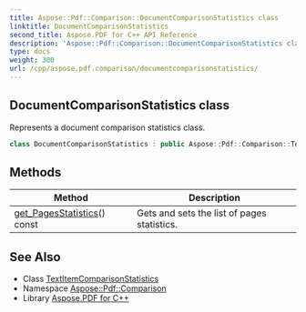 ```yaml
---
title: Aspose::Pdf::Comparison::DocumentComparisonStatistics class
linktitle: DocumentComparisonStatistics
second_title: Aspose.PDF for C++ API Reference
description: 'Aspose::Pdf::Comparison::DocumentComparisonStatistics class. Represents a document comparison statistics class in C++.'
type: docs
weight: 300
url: /cpp/aspose.pdf.comparison/documentcomparisonstatistics/
---
```

## DocumentComparisonStatistics class


Represents a document comparison statistics class.

```cpp
class DocumentComparisonStatistics : public Aspose::Pdf::Comparison::TextItemComparisonStatistics
```

## Methods

| Method | Description |
| --- | --- |
| [get_PagesStatistics](./get_pagesstatistics/)() const | Gets and sets the list of pages statistics. |
## See Also

* Class [TextItemComparisonStatistics](../textitemcomparisonstatistics/)
* Namespace [Aspose::Pdf::Comparison](../)
* Library [Aspose.PDF for C++](../../)
